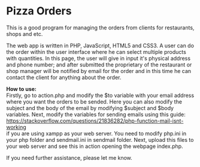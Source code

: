 # Pizza Orders

This is a good program for managing the orders from clients for restaurants, shops and etc. 

The web app is written in PHP, JavaScript, HTML5 and CSS3. 
A user can do the order within the user interface where he can select multiple products with quantities. In this page, the user will give in input it's physical address and phone number; and after submitted the proprietary of the restaurant or shop manager will be notified by email for the order and in this time he can contact the client for anything about the order. 

<b>How to use:</b><br>
Firstly, go to action.php and modify the $to variable with your email address where you want the orders to be sended. Here you can also modify the subject and the body of the email by modifying $subject and $body variables. 
Next, modify the variables for sending emails using this guide:<br>
https://stackoverflow.com/questions/21836282/php-function-mail-isnt-working <br>
if you are using xampp as your web server. You need to modify php.ini in your php folder and sendmail.ini in sendmail folder. 
Next, upload this files to your web server and see this in action opening the webpage index.php. 

If you need further assistance, please let me know. 
